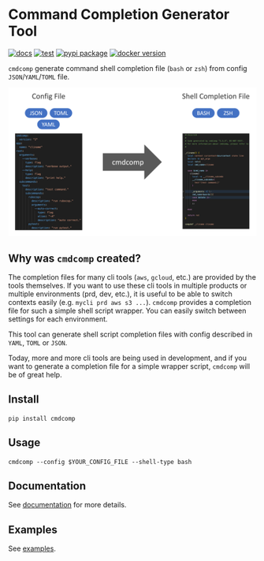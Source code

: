 # Command Completion Generator Tool

<!-- --8<-- [start:badges] -->

[![docs](https://github.com/yassun7010/cmdcomp/actions/workflows/publish-mkdocs.yml/badge.svg)](https://yassun7010.github.io/cmdcomp/)
[![test](https://github.com/yassun7010/cmdcomp/actions/workflows/test-suite.yml/badge.svg)](https://github.com/yassun7010/cmdcomp/actions)
[![pypi package](https://badge.fury.io/py/cmdcomp.svg)](https://pypi.org/project/cmdcomp)
[![docker version](https://img.shields.io/docker/v/yassun7010/cmdcomp/latest?label=docker%20version)](https://hub.docker.com/r/yassun7010/cmdcomp)

<!-- --8<-- [end:badges] -->

`cmdcomp` generate command shell completion file (`bash` or `zsh`) from config
`JSON`/`YAML`/`TOML` file.

![image](./docs/images/image.png)

## Why was `cmdcomp` created?

The completion files for many cli tools (`aws`, `gcloud`, etc.) are provided by the tools themselves.
If you want to use these cli tools in multiple products or multiple environments (prd, dev, etc.),
it is useful to be able to switch contexts easily (e.g. `mycli prd aws s3 ...`).
`cmdcomp` provides a completion file for such a simple shell script wrapper.
You can easily switch between settings for each environment.

This tool can generate shell script completion files with config described in `YAML`, `TOML` or `JSON`.

Today, more and more cli tools are being used in development,
and if you want to generate a completion file for a simple wrapper script,
`cmdcomp` will be of great help.


## Install

```shell
pip install cmdcomp
```

## Usage

```shell
cmdcomp --config $YOUR_CONFIG_FILE --shell-type bash
```

## Documentation

See [documentation](https://yassun7010.github.io/cmdcomp/) for more details.

## Examples

See [examples](https://github.com/yassun7010/cmdcomp/tree/main/examples/v2).
